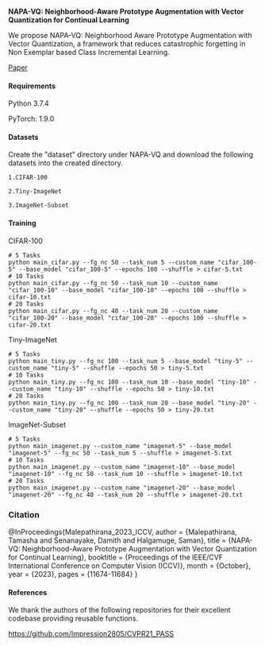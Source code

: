 **NAPA-VQ: Neighborhood-Aware Prototype Augmentation with Vector Quantization for Continual Learning**

We propose NAPA-VQ: Neighborhood Aware Prototype Augmentation with Vector Quantization, a framework that reduces catastrophic forgetting in Non Exemplar based Class Incremental Learning.

[Paper](https://openaccess.thecvf.com/content/ICCV2023/html/Malepathirana_NAPA-VQ_Neighborhood-Aware_Prototype_Augmentation_with_Vector_Quantization_for_Continual_Learning_ICCV_2023_paper.html)

#### Requirements
Python 3.7.4

PyTorch: 1.9.0

#### Datasets
Create the "dataset" directory under NAPA-VQ and download the following datasets into the created directory.

    1.CIFAR-100
    
    2.Tiny-ImageNet
    
    3.ImageNet-Subset

#### Training

CIFAR-100

``` 
# 5 Tasks
python main_cifar.py --fg_nc 50 --task_num 5 --custom_name "cifar_100-5" --base_model "cifar_100-5" --epochs 100 --shuffle > cifar-5.txt
# 10 Tasks
python main_cifar.py --fg_nc 50 --task_num 10 --custom_name "cifar_100-10" --base_model "cifar_100-10" --epochs 100 --shuffle > cifar-10.txt
# 20 Tasks
python main_cifar.py --fg_nc 40 --task_num 20 --custom_name "cifar_100-20" --base_model "cifar_100-20" --epochs 100 --shuffle > cifar-20.txt

```

Tiny-ImageNet
```
# 5 Tasks
python main_tiny.py --fg_nc 100 --task_num 5 --base_model "tiny-5" --custom_name "tiny-5" --shuffle --epochs 50 > tiny-5.txt
# 10 Tasks
python main_tiny.py --fg_nc 100 --task_num 10 --base_model "tiny-10" --custom_name "tiny-10" --shuffle --epochs 50 > tiny-10.txt
# 20 Tasks
python main_tiny.py --fg_nc 100 --task_num 20 --base_model "tiny-20" --custom_name "tiny-20" --shuffle --epochs 50 > tiny-20.txt
```

ImageNet-Subset

```
# 5 Tasks
python main_imagenet.py --custom_name "imagenet-5" --base_model "imagenet-5" --fg_nc 50 --task_num 5 --shuffle > imagenet-5.txt
# 10 Tasks
python main_imagenet.py --custom_name "imagenet-10" --base_model "imagenet-10" --fg_nc 50 --task_num 10 --shuffle > imagenet-10.txt
# 20 Tasks
python main_imagenet.py --custom_name "imagenet-20" --base_model "imagenet-20" --fg_nc 40 --task_num 20 --shuffle > imagenet-20.txt

```

### Citation
@InProceedings{Malepathirana_2023_ICCV,
    author    = {Malepathirana, Tamasha and Senanayake, Damith and Halgamuge, Saman},
    title     = {NAPA-VQ: Neighborhood-Aware Prototype Augmentation with Vector Quantization for Continual Learning},
    booktitle = {Proceedings of the IEEE/CVF International Conference on Computer Vision (ICCV)},
    month     = {October},
    year      = {2023},
    pages     = {11674-11684}
}

#### References

We thank the authors of the following repositories for their excellent codebase providing reusable functions.

https://github.com/Impression2805/CVPR21_PASS
